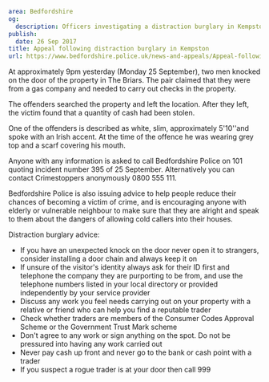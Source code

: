 ```yaml
area: Bedfordshire
og:
  description: Officers investigating a distraction burglary in Kempston are appealing for witnesses.
publish:
  date: 26 Sep 2017
title: Appeal following distraction burglary in Kempston
url: https://www.bedfordshire.police.uk/news-and-appeals/Appeal-following-burglary-Kempston
```

At approximately 9pm yesterday (Monday 25 September), two men knocked on the door of the property in The Briars. The pair claimed that they were from a gas company and needed to carry out checks in the property.

The offenders searched the property and left the location. After they left, the victim found that a quantity of cash had been stolen.

One of the offenders is described as white, slim, approximately 5'10''and spoke with an Irish accent. At the time of the offence he was wearing grey top and a scarf covering his mouth.

Anyone with any information is asked to call Bedfordshire Police on 101 quoting incident number 395 of 25 September. Alternatively you can contact Crimestoppers anonymously 0800 555 111.

Bedfordshire Police is also issuing advice to help people reduce their chances of becoming a victim of crime, and is encouraging anyone with elderly or vulnerable neighbour to make sure that they are alright and speak to them about the dangers of allowing cold callers into their houses.

Distraction burglary advice:

 * If you have an unexpected knock on the door never open it to strangers, consider installing a door chain and always keep it on
 * If unsure of the visitor's identity always ask for their ID first and telephone the company they are purporting to be from, and use the telephone numbers listed in your local directory or provided independently by your service provider
 * Discuss any work you feel needs carrying out on your property with a relative or friend who can help you find a reputable trader
 * Check whether traders are members of the Consumer Codes Approval Scheme or the Government Trust Mark scheme
 * Don't agree to any work or sign anything on the spot. Do not be pressured into having any work carried out
 * Never pay cash up front and never go to the bank or cash point with a trader
 * If you suspect a rogue trader is at your door then call 999

